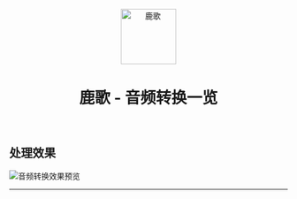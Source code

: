 <p align="center">
  <img src="https://github.com/kanbereina/ReinaBot-2.0/blob/OBV11-NTQQBot/doc/One.jpg" width="100" height="100" alt="鹿歌">
</p>

<div align="center">

# 鹿歌 - 音频转换一览

<!-- prettier-ignore-start -->
<!-- markdownlint-disable-next-line MD036 -->
<!-- prettier-ignore-end -->

</div>

<br>

## 处理效果
![音频转换效果预览](https://github.com/kanbereina/ReinaBot-2.0/blob/OBV11-NTQQBot/doc/AudioConverter_example.jpg)

---
